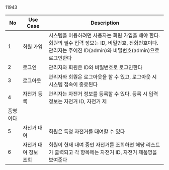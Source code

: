 11943

| No | Use Case | Description |
| --- | --- | --- |
| 1 | 회원 가입 | 시스템을 이용하려면 사용자는 회원 가입을 해야 한다. 회원의 필수 입력 정보는 ID, 비밀번호, 전화번호이다. 관리자는 주어진 ID(admin)와 비밀번호(admin)으로 로그인한다 |
| 2 | 로그인 | 관리자와 회원은 ID와 비밀번호로 로그인한다 |
| 3 | 로그아웃 | 관리자와 회원은 로그아웃을 할 수 있고, 로그아웃 시 시스템 접속이 종료된다 |
| 4 | 자전거 등록  | 관리자는 자전거 정보를 등록할 수 있다. 등록 시 입력 정보는 자전거 ID, 자전거 제
품명이다  |
| 5 | 자전거 대여 | 회원은 특정 자전거를 대여할 수 있다 |
| 6 | 자전거 대여 정보 조회 | 회원이 현재 대여 중인 자전거를 조회하면 해당 리스트가 출력되고 각 항목에는 자전거 ID, 자전거 제품명을 보여준다 |